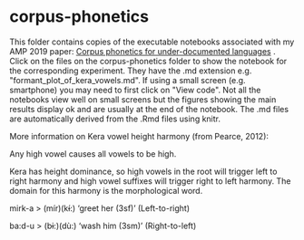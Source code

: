 # corpus-phonetics
This folder contains copies of the executable notebooks associated with my AMP 2019 paper: [Corpus phonetics for under-documented languages](http://journals.linguisticsociety.org/proceedings/index.php/amphonology/article/view/4682/4312) . Click on the files on the corpus-phonetics folder to show the notebook for the corresponding experiment. They have the .md extension e.g. "formant_plot_of_kera_vowels.md". If using a small screen (e.g. smartphone) you may need to first click on "View code". Not all the notebooks view well on small screens but the figures showing the main results display ok and are usually at the end of the notebook. The .md files are automatically derived from the .Rmd files using knitr.

More information on Kera vowel height harmony (from Pearce, 2012):

Any high vowel causes all vowels to be high.

Kera has height dominance, so high vowels in the root will trigger left to right harmony and 
high vowel suffixes will trigger right to left harmony. The domain for this harmony is the 
morphological word. 

mirk-a > (mír)(kɨ́:) ‘greet her (3sf)’ (Left-to-right) 

ba:d-u > (bɨ:)(dù:) ‘wash him (3sm)’ (Right-to-left) 
